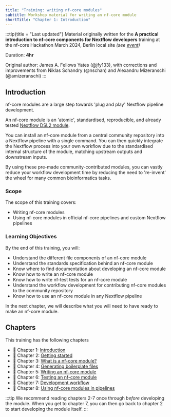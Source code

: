 ```yaml
---
title: "Training: writing nf-core modules"
subtitle: Workshop material for writing an nf-core module
shortTitle: "Chapter 1: Introduction"
---
```


:::tip{title = "Last updated"}
Material originally written for the **A practical introduction to nf-core components for Nextflow developers** training at the nf-core Hackathon March 2024, Berlin local site _(see [event](https://nf-co.re/events/2025/hackathon-march-2025/robert-koch-institute))_

Duration: **4hr**

Original author: James A. Fellows Yates (@jfy133), with corrections and improvements from Niklas Schandry (@nschan) and Alexandru Mizeranschi (@amizeranschi)
:::

## Introduction

nf-core modules are a large step towards 'plug and play' Nextflow pipeline development.

An nf-core module is an 'atomic', standardised, reproducible, and already tested [Nextflow DSL2 module](https://www.nextflow.io/docs/latest/module.html).

You can install an nf-core module from a central community repository into a Nextflow pipeline with a single command.
You can then quickly integrate the Nextflow process into your own workflow due to the standardised internal structure of the module, matching upstream outputs and downstream inputs.

By using these pre-made community-contributed modules, you can vastly reduce your workflow development time by reducing the need to 're-invent' the wheel for many common bioinformatics tasks.

### Scope

The scope of this training covers:

- Writing nf-core modules
- Using nf-core modules in official nf-core pipelines and custom Nextflow pipelines

### Learning Objectives

By the end of this training, you will:

- Understand the different file components of an nf-core module
- Understand the standards specification behind an nf-core module
- Know where to find documentation about developing an nf-core module
- Know how to write an nf-core module
- Know how to write nf-test tests for an nf-core module
- Understand the workflow development for contributing nf-core modules to the community repository
- Know how to use an nf-core module in any Nextflow pipeline

In the next chapter, we will describe what you will need to have ready to make an nf-core module.

## Chapters

This training has the following chapters

- 📖 Chapter 1: [Introduction](/docs/tutorials/nf-core_training/writing-nf-core-modules/chapter-1-introduction)
- 📖 Chapter 2: [Getting started](/docs/tutorials/nf-core_training/writing-nf-core-modules/chapter-2-getting-started)
- 📖 Chapter 3: [What is a nf-core module?](/docs/tutorials/nf-core_training/writing-nf-core-modules/chapter-3-what-is-a-nf-core-module)
- 📖 Chapter 4: [Generating boilerplate files](/docs/tutorials/nf-core_training/writing-nf-core-modules/chapter-4-generating-boilerplate-files)
- 📖 Chapter 5: [Writing an nf-core module](/docs/tutorials/nf-core_training/writing-nf-core-modules/chapter-5-writing-an-nf-core-module)
- 📖 Chapter 6: [Testing an nf-core module](/docs/tutorials/nf-core_training/writing-nf-core-modules/chapter-6-testing-an-nf-core-module)
- 📖 Chapter 7: [Development workflow](/docs/tutorials/nf-core_training/writing-nf-core-modules/chapter-7-development-workflow)
- 📖 Chapter 8: [Using nf-core modules in pipelines](/docs/tutorials/nf-core_training/writing-nf-core-modules/chapter-8-using-in-pipelines)

:::tip
We recommend reading chapters 2-7 once through _before_ developing the module.
When you get to chapter 7, you can then go back to chapter 2 to start developing the module itself.
:::
